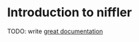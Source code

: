 # Introduction to niffler

TODO: write [great documentation](http://jacobian.org/writing/what-to-write/)
